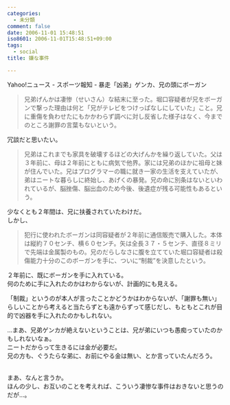 ```yaml
---
categories:
  - 未分類
comment: false
date: 2006-11-01 15:48:51
iso8601: 2006-11-01T15:48:51+09:00
tags:
  - social
title: 嫌な事件

---
```


<div class="entry-body">
  <p>Yahoo!ニュース - スポーツ報知 - 暴走「凶弟」ゲンカ、兄の頭にボーガン</p>

  <blockquote>兄弟げんかは凄惨（せいさん）な結末に至った。堀口容疑者が兄をボーガンで撃った理由は何と「兄がテレビをつけっぱなしにしていた」こと。兄に重傷を負わせたにもかかわらず調べに対し反省した様子はなく、今までのところ謝罪の言葉もないという。</blockquote>

  <p>冗談だと思いたい。</p>

  <blockquote>兄弟はこれまでも家具を破壊するほどの大げんかを繰り返していた。父は３年前に、母は２年前にともに病気で他界。家には兄弟のほかに祖母と妹が住んでいた。兄はプログラマーの職に就き一家の生活を支えていたが、弟はニートな暮らしに終始し、あげくの暴発。兄の命に別条はないといわれているが、脳挫傷、脳出血のため今後、後遺症が残る可能性もあるという。</blockquote>

  <p>少なくとも２年間は、兄に扶養されていたわけだ。<br />
    しかし、</p>

  <blockquote>犯行に使われたボーガンは同容疑者が２年前に通信販売で購入した。本体は縦約７０センチ、横６０センチ。矢は全長３７・５センチ、直径８ミリで先端は金属製のもの。兄のだらしなさに腹を立てていた堀口容疑者は殺傷能力十分のこのボーガンを手に、ついに“制裁”を決意したという。</blockquote>

  <p>２年前に、既にボーガンを手に入れている。<br />
    何のために手に入れたのかはわからないが、計画的にも見える。</p>

  <p>「制裁」というのが本人が言ったことかどうかはわからないが、「謝罪も無い」らしいことから考えると当たらずとも遠からずって感じだし、もともとこれが目的で凶器を手に入れたのかもしれない。</p>

  <p>…まあ、兄弟ゲンカが絶えないということは、兄が弟にいつも愚痴っていたのかもしれないなぁ。<br />
    ニートだからって生きるには金が必要だ。<br />
    兄の方も、ぐうたらな弟に、お前にやる金は無い、とか言っていたんだろう。</p>

  <p><br />
    まあ、なんと言うか。<br />
    ほんの少し、お互いのことを考えれば、こういう凄惨な事件はおきないと思うのだが…。</p>
</div>
